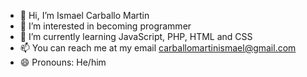 - 👋 Hi, I’m Ismael Carballo Martin
- 👀 I’m interested in becoming programmer
- 🌱 I’m currently learning JavaScript, PHP, HTML and CSS
- 📫 You can reach me at my email carballomartinismael@gmail.com
- 😄 Pronouns: He/him

<!---
IsmaCar/IsmaCar is a ✨ special ✨ repository because its `README.md` (this file) appears on your GitHub profile.
You can click the Preview link to take a look at your changes.
--->
